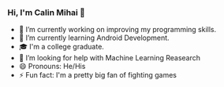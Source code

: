 ### Hi, I'm Calin Mihai 👋



- 🔭 I’m currently working on improving my programming skills.
- 🌱 I’m currently learning Android Development.
- 🎓 I'm a college graduate.
- 🤔 I’m looking for help with Machine Learning Reasearch
- 😄 Pronouns: He/His
- ⚡ Fun fact: I'm a pretty big fan of fighting games

<!--
- 👯 I’m looking to collaborate on ...
- 🤔 I’m looking for help with ...
- 📫 How to reach me: 
- 💬 Ask me about ...
-->
